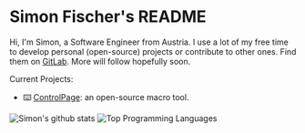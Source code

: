 # Simon Fischer's README

Hi, I'm Simon, a Software Engineer from Austria. I use a lot of my free time to develop personal (open-source) projects or contribute to other ones. Find them on [GitLab](https://gitlab.fischerserver.eu/SimonFischer04). More will follow hopefully soon.

Current Projects:

- ⌨️ [ControlPage](https://gitlab.fischerserver.eu/controlpage): an open-source macro tool.

![Simon's github stats](https://github-readme-stats.vercel.app/api?username=SimonFischer04)
![Top Programming Languages](https://github-readme-stats.vercel.app/api/top-langs/?username=SimonFischer04)
